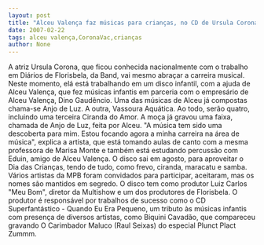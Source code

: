 ```yaml
---
layout: post
title: "Alceu Valença faz músicas para crianças, no CD de Ursula Corona"
date: 2007-02-22
tags: alceu valença,CoronaVac,crianças
author: None
---
```


A atriz Ursula Corona, que ficou conhecida nacionalmente com o trabalho em Diários de Florisbela, da Band, vai mesmo abraçar a carreira musical.
Neste momento, elá está trabalhando em um disco infantil, com a ajuda de Alceu Valença, que fez músicas infantis em parceria com o empresário de Alceu Valença, Dino Gaudêncio.
Uma das músicas de Alceu já compostas chama-se Anjo de Luz. A outra, Vassoura Aquática. Ao todo, serão quatro, incluindo uma terceira Ciranda do Amor.
A moça já gravou uma faixa, chamada de Anjo de Luz, feita por Alceu.
\"A música tem sido uma descoberta para mim. Estou focando agora a minha carreira na área de música\", explica a artista, que está tomando aulas de canto com a mesma professora de Marisa Monte e também está estudando percussão com Eduin, amigo de Alceu Valença.
O disco sai em agosto, para aproveitar o Dia das Crianças, tendo de tudo, como frevo, ciranda, maracatu e samba.
Vários artistas da MPB foram convidados para participar, aceitaram, mas os nomes são mantidos em segredo.
O disco tem como produtor Luiz Carlos \"Meu Bom\", diretor da Multishow e um dos produtores de Florisbela.
O produtor é responsável por trabalhos de sucesso como o CD Superfantástico - Quando Eu Era Pequeno, um tributo às músicas infantis com presença de diversos artistas, como Biquini Cavadão, que compareceu gravando O Carimbador Maluco (Raul Seixas) do especial Plunct Plact Zummm. 